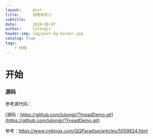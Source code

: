 ```yaml
---
layout:     post
title:      线程系列三
subtitle:   
date:       2018-08-07
author:     lulongji
header-img: img/post-bg-hacker.jpg
catalog: true
tags:
    - 线程
---
```


# 开始




### 源码
参考源代码：

[源码：https://github.com/lulongji/ThreadDemo.git](https://github.com/lulongji/ThreadDemo.git)

参考：https://www.cnblogs.com/QQParadise/articles/5059824.html